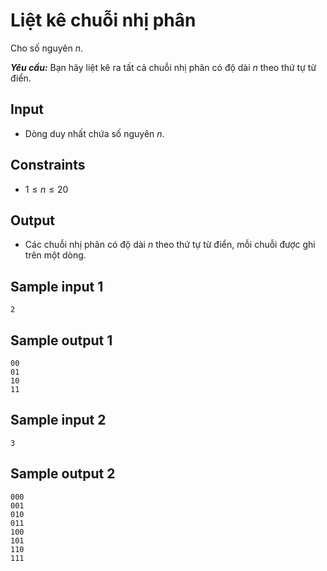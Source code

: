 # Liệt kê chuỗi nhị phân

Cho số nguyên $n$.

***Yêu cầu:*** Bạn hãy liệt kê ra tất cả chuỗi nhị phân có độ dài $n$ theo thứ tự từ điển.

## Input

- Dòng duy nhất chứa số nguyên $n$.

## Constraints

- $1 \le n \le 20$

## Output

- Các chuỗi nhị phân có độ dài $n$ theo thứ tự từ điển, mỗi chuỗi được ghi trên một dòng.

## Sample input 1

```
2
```

## Sample output 1

```
00
01
10
11
```

## Sample input 2

```
3
```

## Sample output 2

```
000
001
010
011
100
101
110
111
```